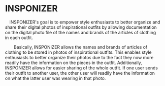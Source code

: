 # INSPONIZER
 INSPONIZER's goal is to empower style enthusiasts to better organize and share their digital photos of inspirational outfits by allowing documentation on the digital photo file of the names and brands of the articles of clothing in each outfit.

  Basically, INSPONIZER allows the names and brands of articles of clothing to be stored in photos of inspirational outfits. This enables style enthusiasts to better organize their photos due to the fact they now more readily have the information on the pieces in the outfit. Additionally, INSPONIZER allows for easier sharing of the whole outfit. If one user sends their outfit to another user, the other user will readily have the information on what the latter user was wearing in that photo.
